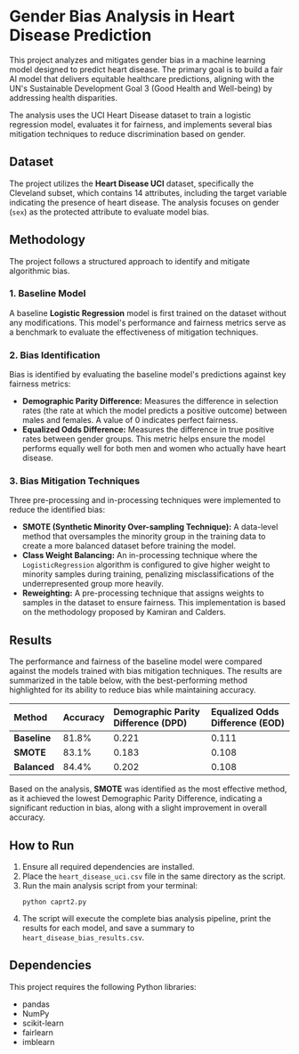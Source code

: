 # Gender Bias Analysis in Heart Disease Prediction

This project analyzes and mitigates gender bias in a machine learning model designed to predict heart disease. The primary goal is to build a fair AI model that delivers equitable healthcare predictions, aligning with the UN's Sustainable Development Goal 3 (Good Health and Well-being) by addressing health disparities.

The analysis uses the UCI Heart Disease dataset to train a logistic regression model, evaluates it for fairness, and implements several bias mitigation techniques to reduce discrimination based on gender.

## Dataset

The project utilizes the **Heart Disease UCI** dataset, specifically the Cleveland subset, which contains 14 attributes, including the target variable indicating the presence of heart disease. The analysis focuses on gender (`sex`) as the protected attribute to evaluate model bias.

## Methodology

The project follows a structured approach to identify and mitigate algorithmic bias.

### 1. Baseline Model

A baseline **Logistic Regression** model is first trained on the dataset without any modifications. This model's performance and fairness metrics serve as a benchmark to evaluate the effectiveness of mitigation techniques.

### 2. Bias Identification

Bias is identified by evaluating the baseline model's predictions against key fairness metrics:
*   **Demographic Parity Difference:** Measures the difference in selection rates (the rate at which the model predicts a positive outcome) between males and females. A value of 0 indicates perfect fairness.
*   **Equalized Odds Difference:** Measures the difference in true positive rates between gender groups. This metric helps ensure the model performs equally well for both men and women who actually have heart disease.

### 3. Bias Mitigation Techniques

Three pre-processing and in-processing techniques were implemented to reduce the identified bias:

*   **SMOTE (Synthetic Minority Over-sampling Technique):** A data-level method that oversamples the minority group in the training data to create a more balanced dataset before training the model.
*   **Class Weight Balancing:** An in-processing technique where the `LogisticRegression` algorithm is configured to give higher weight to minority samples during training, penalizing misclassifications of the underrepresented group more heavily.
*   **Reweighting:** A pre-processing technique that assigns weights to samples in the dataset to ensure fairness. This implementation is based on the methodology proposed by Kamiran and Calders.

## Results

The performance and fairness of the baseline model were compared against the models trained with bias mitigation techniques. The results are summarized in the table below, with the best-performing method highlighted for its ability to reduce bias while maintaining accuracy.

| Method | Accuracy | Demographic Parity Difference (DPD) | Equalized Odds Difference (EOD) |
| :--- | :--- | :--- | :--- |
| **Baseline** | 81.8% | 0.221 | 0.111 |
| **SMOTE** | 83.1% | 0.183 | 0.108 |
| **Balanced** | 84.4% | 0.202 | 0.108 |

Based on the analysis, **SMOTE** was identified as the most effective method, as it achieved the lowest Demographic Parity Difference, indicating a significant reduction in bias, along with a slight improvement in overall accuracy.

## How to Run

1.  Ensure all required dependencies are installed.
2.  Place the `heart_disease_uci.csv` file in the same directory as the script.
3.  Run the main analysis script from your terminal:
    ```
    python caprt2.py
    ```
4.  The script will execute the complete bias analysis pipeline, print the results for each model, and save a summary to `heart_disease_bias_results.csv`.

## Dependencies

This project requires the following Python libraries:
*   pandas
*   NumPy
*   scikit-learn
*   fairlearn
*   imblearn
